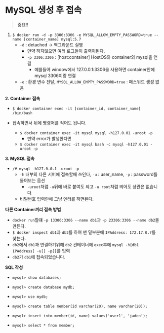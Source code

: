 # MySQL 생성 후 접속

> **중요!!**

1. `$ docker run -d -p 3306:3306 -e MYSQL_ALLOW_EMPTY_PASSWORD=true --name [container_name] mysql:5.7`
   - `-d` : detached -> 백그라운드 실행
     - 만약 하지않으면 여러 로그들이 출력이된다.
     - `-p 3306:3306` : [host:container] HostOS와 container의 mysql을 연결
         - 예를들어 window에서 127.0.0.1:3306을 사용하면 container안에 mysql 3306이랑 연결
   - `-e` : 환경 변수 전달, `MYSQL_ALLOW_EMPTY_PASSWORD=true` : 패스워드 생성 없음 



**2. Container 접속**
   - `$ docker container exec -it [container_id, container_name] /bin/bash`

- 접속하면서 뒤에 명령어를 적어도 됩니다.
  - `$ docker container exec -it mysql mysql -h127.0.01 -uroot -p`
    - 만약 error가 발생한다면
  - `$ docker container exec -it mysql bash -c mysql -h127.0.01 -uroot -p`



**3. MySQL 접속**

- `/# mysql -h127.0.0.1 -uroot -p`
  - `-h` 내부의 다른 서버에 접속할때 쓰인다, `-u` : user_name, `-p` : password를 물어보는 옵션
    - `-uroot`처럼 `-u`뒤에 바로 붙여도 되고 `-u root`처럼 띄어도 상관은 없습니다.
  - 비밀번호 입력란에 그냥 엔터를 하면된다.



**다른 Container끼리 접속 방법**

- `docker run`할떄  `-p 13306:3306 --name db1`과 `-p 23306:3306 --name db2`을 만든다.
- `$ docker inspect db1`과 `db2`를 하여 맨 밑부분에 `IPAddress: 172.17.0.?`를 찾는다.
- `db2`에서 `db1`과 연결하기위해 `db2` 컨테이너에 `exec`후에 `mysql -h[db1 IPAddress] -u[] -p[]`를 입력
- `db2`가 `db1`에 접속되었습니다.





**SQL 작성**

- `mysql> show databases;`
- `mysql> create database mydb;`
- `mysql> use mydb;`

- `mysql> create table member(id varchar(20), name varchar(20));`
- `mysql> insert into member(id, name) values('user1', 'jaden');`
- `mysql> select * from member;`